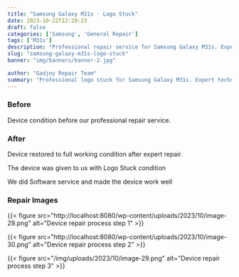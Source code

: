```yaml
---
title: "Samsung Galaxy M31s - Logo Stuck"
date: 2023-10-22T12:29:23
draft: false
categories: ['Samsung', 'General Repair']
tags: ['M31s']
description: "Professional repair service for Samsung Galaxy M31s. Expert diagnosis and quality repairs in Bangalore."
slug: "samsung-galaxy-m31s-logo-stuck"
banner: "img/banners/banner-2.jpg"

author: "Gadjoy Repair Team"
summary: "Professional logo stuck for Samsung Galaxy M31s. Expert technicians, quality parts, warranty included."
---
```


### Before

Device condition before our professional repair service.

### After

Device restored to full working condition after expert repair.

The device was given to us with Logo Stuck condition

We did Software service and made the device work well

### Repair Images

{{< figure src="http://localhost:8080/wp-content/uploads/2023/10/image-29.png" alt="Device repair process step 1" >}}

{{< figure src="http://localhost:8080/wp-content/uploads/2023/10/image-30.png" alt="Device repair process step 2" >}}

{{< figure src="/img/uploads/2023/10/image-29.png" alt="Device repair process step 3" >}}

